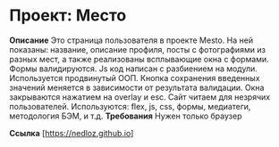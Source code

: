 # Проект: Место

**Описание**
Это страница пользователя в проекте Mesto. На ней показаны: название, описание профиля, посты с фотографиями из разных мест, а также реализованы всплывающие окна с формами. Формы валидируются. Js код написан с разбиением на модули. Используется продвинутый ООП. Кнопка сохранения введенных значений меняется в зависимости от результата валидации. Окна закрываются нажатием на overlay и esc. Сайт читаем для незрячих пользователей. Используются: flex, js, css, формы, медиатеги, методология БЭМ, и т.д.
**Требования**
Нужен только браузер

**Ссылка** 
[https://nedloz.github.io]